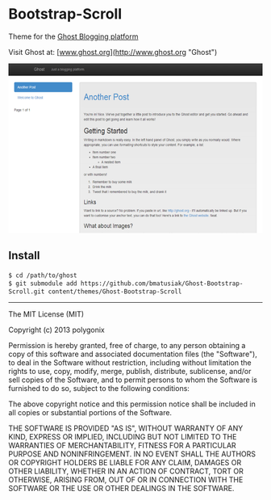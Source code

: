 Bootstrap-Scroll
=======

Theme for the [Ghost Blogging platform](http://ghost.org "Ghost Blogging Platform")

Visit Ghost at: [www.ghost.org](http://www.ghost.org "Ghost")

![Screenshot](ghost.png?raw=true)


Install
---

```
$ cd /path/to/ghost
$ git submodule add https://github.com/bmatusiak/Ghost-Bootstrap-Scroll.git content/themes/Ghost-Bootstrap-Scroll
```

---

The MIT License (MIT)

Copyright (c) 2013 polygonix

Permission is hereby granted, free of charge, to any person obtaining a copy of
this software and associated documentation files (the "Software"), to deal in
the Software without restriction, including without limitation the rights to
use, copy, modify, merge, publish, distribute, sublicense, and/or sell copies of
the Software, and to permit persons to whom the Software is furnished to do so,
subject to the following conditions:

The above copyright notice and this permission notice shall be included in all
copies or substantial portions of the Software.

THE SOFTWARE IS PROVIDED "AS IS", WITHOUT WARRANTY OF ANY KIND, EXPRESS OR
IMPLIED, INCLUDING BUT NOT LIMITED TO THE WARRANTIES OF MERCHANTABILITY, FITNESS
FOR A PARTICULAR PURPOSE AND NONINFRINGEMENT. IN NO EVENT SHALL THE AUTHORS OR
COPYRIGHT HOLDERS BE LIABLE FOR ANY CLAIM, DAMAGES OR OTHER LIABILITY, WHETHER
IN AN ACTION OF CONTRACT, TORT OR OTHERWISE, ARISING FROM, OUT OF OR IN
CONNECTION WITH THE SOFTWARE OR THE USE OR OTHER DEALINGS IN THE SOFTWARE.

